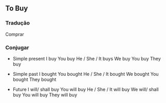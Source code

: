 ## To Buy

### Tradução
Comprar

### Conjugar

- Simple present
    I buy 
    You buy 
    He / She / It buys
    We buy
    You buy
    They buy

- Simple past
    I bought
    You bought
    He / She / It bought
    We bought
    You bought
    They bought

- Future
    I will/ shall buy
    You will buy
    He / She / It will buy
    We will/ shall buy
    You will buy
    They will buy